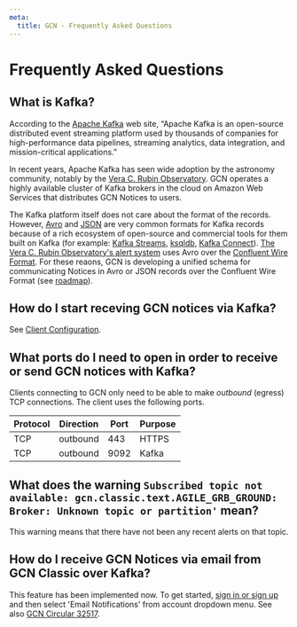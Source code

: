 ```yaml
---
meta:
  title: GCN - Frequently Asked Questions
---
```


# Frequently Asked Questions

## What is Kafka?

According to the [Apache Kafka](https://kafka.apache.org) web site, “Apache Kafka is an open-source distributed event streaming platform used by thousands of companies for high-performance data pipelines, streaming analytics, data integration, and mission-critical applications.”

In recent years, Apache Kafka has seen wide adoption by the astronomy community, notably by the [Vera C. Rubin Observatory](https://www.lsst.org). GCN operates a highly available cluster of Kafka brokers in the cloud on Amazon Web Services that distributes GCN Notices to users.

The Kafka platform itself does not care about the format of the records. However, [Avro](https://avro.apache.org) and [JSON](https://www.json.org) are very common formats for Kafka records because of a rich ecosystem of open-source and commercial tools for them built on Kafka (for example: [Kafka Streams](https://kafka.apache.org/documentation/streams/), [ksqldb](https://ksqldb.io), [Kafka Connect](https://www.confluent.io/product/confluent-connectors/)). [The Vera C. Rubin Observatory's alert system](https://dmtn-093.lsst.io) uses Avro over the [Confluent Wire Format](https://docs.confluent.io/platform/current/schema-registry/serdes-develop/index.html). For these reaons, GCN is developing a unified schema for communicating Notices in Avro or JSON records over the Confluent Wire Format (see [roadmap](docs/roadmap)).

## How do I start receving GCN notices via Kafka?

See [Client Configuration](docs/client).

## What ports do I need to open in order to receive or send GCN notices with Kafka?

Clients connecting to GCN only need to be able to make _outbound_ (egress) TCP connections. The client uses the following ports.

| Protocol | Direction | Port | Purpose |
| -------- | --------- | ---- | ------- |
| TCP      | outbound  | 443  | HTTPS   |
| TCP      | outbound  | 9092 | Kafka   |

## What does the warning `Subscribed topic not available: gcn.classic.text.AGILE_GRB_GROUND: Broker: Unknown topic or partition'` mean?

This warning means that there have not been any recent alerts on that topic.

## How do I receive GCN Notices via email from GCN Classic over Kafka?

This feature has been implemented now. To get started, [sign in or sign up](https://gcn.nasa.gov/login) and then select 'Email Notifications' from account dropdown menu. See also [GCN Circular 32517](https://gcn.gsfc.nasa.gov/gcn3/32517.gcn3).
